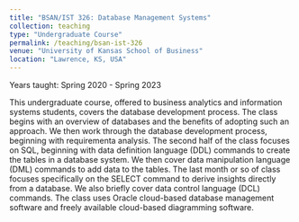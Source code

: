 ```yaml
---
title: "BSAN/IST 326: Database Management Systems"
collection: teaching
type: "Undergraduate Course"
permalink: /teaching/bsan-ist-326
venue: "University of Kansas School of Business"
location: "Lawrence, KS, USA"
---
```


Years taught: Spring 2020 - Spring 2023

This undergraduate course, offered to business analytics and information systems students, covers the database development process. The class begins with an overview of databases and the benefits of adopting such an approach. We then work through the database development process, beginning with requirementa analysis. The second half of the class focuses on SQL, beginning with data definition language (DDL) commands to create the tables in a database system. We then cover data manipulation language (DML) commands to add data to the tables. The last month or so of class focuses specifically on the SELECT command to derive insights directly from a database. We also briefly cover data control language (DCL) commands. The class uses Oracle cloud-based database management software and freely available cloud-based diagramming software.

